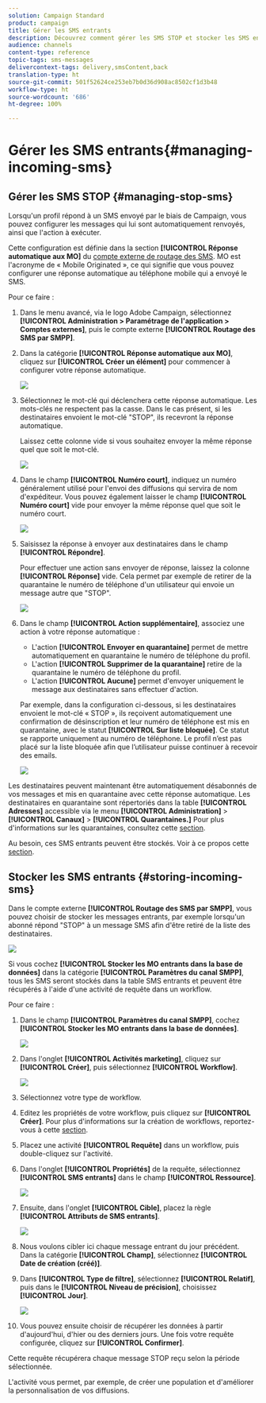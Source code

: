 ```yaml
---
solution: Campaign Standard
product: campaign
title: Gérer les SMS entrants
description: Découvrez comment gérer les SMS STOP et stocker les SMS entrants dans Adobe Campaign.
audience: channels
content-type: reference
topic-tags: sms-messages
delivercontext-tags: delivery,smsContent,back
translation-type: ht
source-git-commit: 501f52624ce253eb7b0d36d908ac8502cf1d3b48
workflow-type: ht
source-wordcount: '686'
ht-degree: 100%

---
```



# Gérer les SMS entrants{#managing-incoming-sms}

## Gérer les SMS STOP {#managing-stop-sms}

Lorsqu&#39;un profil répond à un SMS envoyé par le biais de Campaign, vous pouvez configurer les messages qui lui sont automatiquement renvoyés, ainsi que l&#39;action à exécuter.

Cette configuration est définie dans la section **[!UICONTROL Réponse automatique aux MO]** du [compte externe de routage des SMS](../../administration/using/configuring-sms-channel.md#defining-an-sms-routing). MO est l&#39;acronyme de « Mobile Originated », ce qui signifie que vous pouvez configurer une réponse automatique au téléphone mobile qui a envoyé le SMS.

Pour ce faire :

1. Dans le menu avancé, via le logo Adobe Campaign, sélectionnez **[!UICONTROL Administration > Paramétrage de l&#39;application > Comptes externes]**, puis le compte externe **[!UICONTROL Routage des SMS par SMPP]**.
1. Dans la catégorie **[!UICONTROL Réponse automatique aux MO]**, cliquez sur **[!UICONTROL Créer un élément]** pour commencer à configurer votre réponse automatique.

   ![](assets/sms_mo_1.png)

1. Sélectionnez le mot-clé qui déclenchera cette réponse automatique. Les mots-clés ne respectent pas la casse. Dans le cas présent, si les destinataires envoient le mot-clé &quot;STOP&quot;, ils recevront la réponse automatique.

   Laissez cette colonne vide si vous souhaitez envoyer la même réponse quel que soit le mot-clé.

   ![](assets/sms_mo_2.png)

1. Dans le champ **[!UICONTROL Numéro court]**, indiquez un numéro généralement utilisé pour l&#39;envoi des diffusions qui servira de nom d&#39;expéditeur. Vous pouvez également laisser le champ **[!UICONTROL Numéro court]** vide pour envoyer la même réponse quel que soit le numéro court.

   ![](assets/sms_mo_4.png)

1. Saisissez la réponse à envoyer aux destinataires dans le champ **[!UICONTROL Répondre]**.

   Pour effectuer une action sans envoyer de réponse, laissez la colonne **[!UICONTROL Réponse]** vide. Cela permet par exemple de retirer de la quarantaine le numéro de téléphone d&#39;un utilisateur qui envoie un message autre que &quot;STOP&quot;.

   ![](assets/sms_mo_3.png)

1. Dans le champ **[!UICONTROL Action supplémentaire]**, associez une action à votre réponse automatique :

   * L&#39;action **[!UICONTROL Envoyer en quarantaine]** permet de mettre automatiquement en quarantaine le numéro de téléphone du profil.
   * L&#39;action **[!UICONTROL Supprimer de la quarantaine]** retire de la quarantaine le numéro de téléphone du profil.
   * L&#39;action **[!UICONTROL Aucune]** permet d&#39;envoyer uniquement le message aux destinataires sans effectuer d&#39;action.

   Par exemple, dans la configuration ci-dessous, si les destinataires envoient le mot-clé « STOP », ils reçoivent automatiquement une confirmation de désinscription et leur numéro de téléphone est mis en quarantaine, avec le statut **[!UICONTROL Sur liste bloquée]**. Ce statut se rapporte uniquement au numéro de téléphone. Le profil n’est pas placé sur la liste bloquée afin que l’utilisateur puisse continuer à recevoir des emails.

   ![](assets/sms_mo.png)

Les destinataires peuvent maintenant être automatiquement désabonnés de vos messages et mis en quarantaine avec cette réponse automatique. Les destinataires en quarantaine sont répertoriés dans la table **[!UICONTROL Adresses]** accessible via le menu **[!UICONTROL Administration]** > **[!UICONTROL Canaux]** > **[!UICONTROL Quarantaines.]** Pour plus d&#39;informations sur les quarantaines, consultez cette [section](../../sending/using/understanding-quarantine-management.md).

Au besoin, ces SMS entrants peuvent être stockés. Voir à ce propos cette [section](#storing-incoming-sms).

## Stocker les SMS entrants      {#storing-incoming-sms}

Dans le compte externe **[!UICONTROL Routage des SMS par SMPP]**, vous pouvez choisir de stocker les messages entrants, par exemple lorsqu&#39;un abonné répond &quot;STOP&quot; à un message SMS afin d&#39;être retiré de la liste des destinataires.

![](assets/sms_config_mo_1.png)

Si vous cochez **[!UICONTROL Stocker les MO entrants dans la base de données]** dans la catégorie **[!UICONTROL Paramètres du canal SMPP]**, tous les SMS seront stockés dans la table SMS entrants et peuvent être récupérés à l&#39;aide d&#39;une activité de requête dans un workflow.

Pour ce faire :

1. Dans le champ **[!UICONTROL Paramètres du canal SMPP]**, cochez **[!UICONTROL Stocker les MO entrants dans la base de données]**.

   ![](assets/sms_config_mo_2.png)

1. Dans l&#39;onglet **[!UICONTROL Activités marketing]**, cliquez sur **[!UICONTROL Créer]**, puis sélectionnez **[!UICONTROL Workflow]**.

   ![](assets/sms_config_mo_3.png)

1. Sélectionnez votre type de workflow.
1. Editez les propriétés de votre workflow, puis cliquez sur **[!UICONTROL Créer]**. Pour plus d&#39;informations sur la création de workflows, reportez-vous à cette [section](../../automating/using/building-a-workflow.md).
1. Placez une activité **[!UICONTROL Requête]** dans un workflow, puis double-cliquez sur l&#39;activité.
1. Dans l&#39;onglet **[!UICONTROL Propriétés]** de la requête, sélectionnez **[!UICONTROL SMS entrants]** dans le champ **[!UICONTROL Ressource]**.

   ![](assets/sms_config_mo_4.png)

1. Ensuite, dans l&#39;onglet **[!UICONTROL Cible]**, placez la règle **[!UICONTROL Attributs de SMS entrants]**.

   ![](assets/sms_config_mo_5.png)

1. Nous voulons cibler ici chaque message entrant du jour précédent. Dans la catégorie **[!UICONTROL Champ]**, sélectionnez **[!UICONTROL Date de création (créé)]**.
1. Dans **[!UICONTROL Type de filtre]**, sélectionnez **[!UICONTROL Relatif]**, puis dans le **[!UICONTROL Niveau de précision]**, choisissez **[!UICONTROL Jour]**.

   ![](assets/sms_config_mo_6.png)

1. Vous pouvez ensuite choisir de récupérer les données à partir d&#39;aujourd&#39;hui, d&#39;hier ou des derniers jours. Une fois votre requête configurée, cliquez sur **[!UICONTROL Confirmer]**.

Cette requête récupérera chaque message STOP reçu selon la période sélectionnée.

L&#39;activité vous permet, par exemple, de créer une population et d&#39;améliorer la personnalisation de vos diffusions.
